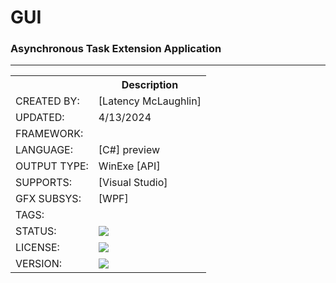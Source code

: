 ﻿# GUI
### Asynchronous Task Extension Application


---


<table>
<tr>
<th></th>
<th>Description</th>
</tr>
<tr>
<td>CREATED BY:</td>
<td>[Latency McLaughlin]</td>
</tr>
<tr>
<td>UPDATED:</td>
<td>4/13/2024</td>
</tr>
<tr>
<td>FRAMEWORK:</td>
<td></td>
</tr>
<tr>
<td>LANGUAGE:</td>
<td>[C#] preview</td>
</tr>
<tr>
<td>OUTPUT TYPE:</td>
<td>WinExe [API]</td>
</tr>
<tr>
<td>SUPPORTS:</td>
<td>[Visual Studio]</td>
</tr>
<tr>
<td>GFX SUBSYS:</td>
<td>[WPF]</td>
</tr>
<tr>
<td>TAGS:</td>
<td></td>
</tr>
<tr>
<td>STATUS:</td>
<td><a  href="https://github.com/Latency/AsyncTask/actions/workflows/dotnet.yml"><img src="https://github.com/Latency/AsyncTask/actions/workflows/dotnet.yml/badge.svg"></a></td>
</tr>
<tr>
<td>LICENSE:</td>
<td><a href="https://github.com/Latency/AsyncTask/blob/master/MIT-LICENSE.txt"><img src="https://img.shields.io/github/license/Latency/AsyncTask?style=plastic&logo=GitHub&logoColor=black&label=License&color=yellowgreen"></a></td>
</tr>
<tr>
<td>VERSION:</td>
<td><a href="https://github.com/Latency/AsyncTask/releases"><img src="https://img.shields.io/github/v/release/Latency/AsyncTask?include_prereleases&style=plastic&logo=GitHub&logoColor=black&label=Version&color=blue"></a></td>
</tr>
<!-- VERSION: 1.0.0 -->
</table>


